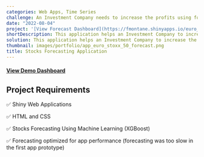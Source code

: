 ```yaml
---
categories: Web Apps, Time Series
challenge: An Investment Company needs to increase the profits using forecasts of the "Euro Stoxx 50" stocks, the 50 leading stocks in the Eurozone. 
date: "2022-08-04"
project: '[View Forecast Dashboard](https://fmontane.shinyapps.io/euro_stoxx_50_forecast_app/)'
shortDescription: This application helps an Investment Company to increase the profits identifying trends in the "Euro Stoxx 50" stocks, the 50 leading stocks in the Eurozone.
solution: This application helps an Investment Company to increase the profits identifying trends in the "Euro Stoxx 50" stocks using Machine Learning.
thumbnail: images/portfolio/app_euro_stoxx_50_forecast.png
title: Stocks Forecasting Application
---
```




#### [View Demo Dashboard](https://fmontane.shinyapps.io/euro_stoxx_50_forecast_app/)

## Project Requirements

✅ Shiny Web Applications

✅ HTML and CSS

✅ Stocks Forecasting Using Machine Learning (XGBoost)

✅ Forecasting optimized for app performance (forecasting was too slow in the first app prototype)



